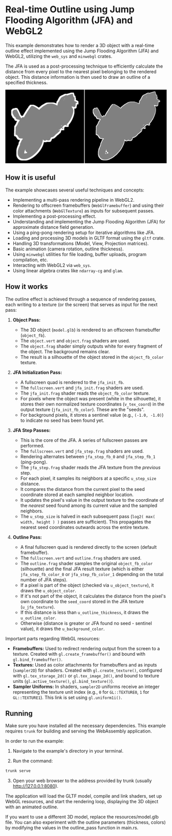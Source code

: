 # Real-time Outline using Jump Flooding Algorithm (JFA) and WebGL2

This example demonstrates how to render a 3D object with a real-time outline effect implemented using the Jump Flooding Algorithm (JFA) and WebGL2, utilizing the `web_sys` and `minwebgl` crates.

The JFA is used as a post-processing technique to efficiently calculate the distance from every pixel to the nearest pixel belonging to the rendered object. This distance information is then used to draw an outline of a specified thickness.

![Showcase]( ./showcase.png )

## How it is useful

The example showcases several useful techniques and concepts:

*   Implementing a multi-pass rendering pipeline in WebGL2.
*   Rendering to offscreen framebuffers (`WebGlFramebuffer`) and using their color attachments (`WebGlTexture`) as inputs for subsequent passes.
*   Implementing a post-processing effect.
*   Understanding and implementing the Jump Flooding Algorithm (JFA) for approximate distance field generation.
*   Using a ping-pong rendering setup for iterative algorithms like JFA.
*   Loading and processing 3D models in GLTF format using the `gltf` crate.
*   Handling 3D transformations (Model, View, Projection matrices).
*   Basic animation (camera rotation, outline thickness).
*   Using `minwebgl` utilities for file loading, buffer uploads, program compilation, etc.
*   Interacting with WebGL2 via `web_sys`.
*   Using linear algebra crates like `ndarray-cg` and `glam`.

## How it works

The outline effect is achieved through a sequence of rendering passes, each writing to a texture (or the screen) that serves as input for the next pass:

1.  **Object Pass:**
    *   The 3D object (`model.glb`) is rendered to an offscreen framebuffer (`object_fb`).
    *   The `object.vert` and `object.frag` shaders are used.
    *   The `object.frag` shader simply outputs white for every fragment of the object. The background remains clear.
    *   The result is a silhouette of the object stored in the `object_fb_color` texture.

2.  **JFA Initialization Pass:**
    *   A fullscreen quad is rendered to the `jfa_init_fb`.
    *   The `fullscreen.vert` and `jfa_init.frag` shaders are used.
    *   The `jfa_init.frag` shader reads the `object_fb_color` texture.
    *   For pixels where the object was present (white in the silhouette), it stores their own normalized texture coordinates (`v_tex_coord`) in the output texture (`jfa_init_fb_color`). These are the "seeds".
    *   For background pixels, it stores a sentinel value (e.g., `(-1.0, -1.0)`) to indicate no seed has been found yet.

3.  **JFA Step Passes:**
    *   This is the core of the JFA. A series of fullscreen passes are performed.
    *   The `fullscreen.vert` and `jfa_step.frag` shaders are used.
    *   Rendering alternates between `jfa_step_fb_0` and `jfa_step_fb_1` (ping-pong).
    *   The `jfa_step.frag` shader reads the JFA texture from the *previous* step.
    *   For each pixel, it samples its neighbors at a specific `u_step_size` distance.
    *   It compares the distance from the current pixel to the seed coordinate stored at each sampled neighbor location.
    *   It updates the pixel's value in the output texture to the coordinate of the *nearest* seed found among its current value and the sampled neighbors.
    *   The `u_step_size` is halved in each subsequent pass (`log2( max( width, height ) )` passes are sufficient). This propagates the nearest seed coordinates outwards across the entire texture.

4.  **Outline Pass:**
    *   A final fullscreen quad is rendered directly to the screen (default framebuffer).
    *   The `fullscreen.vert` and `outline.frag` shaders are used.
    *   The `outline.frag` shader samples the original `object_fb_color` (silhouette) and the final JFA result texture (which is either `jfa_step_fb_color_0` or `jfa_step_fb_color_1` depending on the total number of JFA steps).
    *   If a pixel is part of the object (checked via `u_object_texture`), it draws the `u_object_color`.
    *   If it's not part of the object, it calculates the distance from the pixel's own coordinate to the `seed_coord` stored in the JFA texture (`u_jfa_texture`).
    *   If this distance is less than `u_outline_thickness`, it draws the `u_outline_color`.
    *   Otherwise (distance is greater or JFA found no seed - sentinel value), it draws the `u_background_color`.

Important parts regarding WebGL resources:

*   **Framebuffers:** Used to redirect rendering output from the screen to a texture. Created with `gl.create_framebuffer()` and bound with `gl.bind_framebuffer()`.
*   **Textures:** Used as color attachments for framebuffers and as inputs (`sampler2D`) for shaders. Created with `gl.create_texture()`, configured with `gl.tex_storage_2d()` or `gl.tex_image_2d()`, and bound to texture units (`gl.active_texture()`, `gl.bind_texture()`).
*   **Sampler Uniforms:** In shaders, `sampler2D` uniforms receive an integer representing the texture unit index (e.g., `0` for `GL::TEXTURE0`, `1` for `GL::TEXTURE1`). This link is set using `gl.uniform1i()`.

## Running

Make sure you have installed all the necessary dependencies. This example requires `trunk` for building and serving the WebAssembly application.

In order to run the example:

1. Navigate to the example's directory in your terminal.

2. Run the command:

``` bash
trunk serve
```

3. Open your web browser to the address provided by trunk (usually http://127.0.0.1:8080).

The application will load the GLTF model, compile and link shaders, set up WebGL resources, and start the rendering loop, displaying the 3D object with an animated outline.

If you want to use a different 3D model, replace the resources/model.glb file. You can also experiment with the outline parameters (thickness, colors) by modifying the values in the outline_pass function in main.rs.
